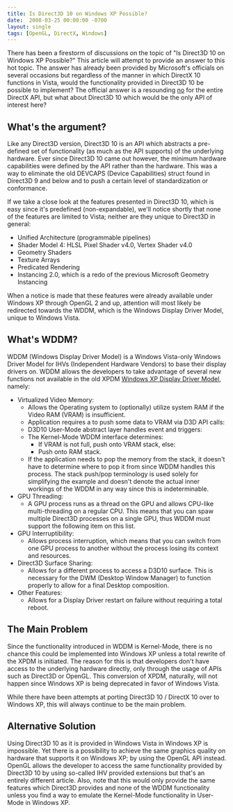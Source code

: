 ```yaml
---
title: Is Direct3D 10 on Windows XP Possible?
date:  2008-03-25 00:00:00 -0700
layout: single
tags: [OpenGL, DirectX, Windows]
---
```


There has been a firestorm of discussions on the topic of "Is Direct3D 10 on Windows XP Possible?" This article will attempt to provide an answer to this hot topic. The answer has already been provided by Microsoft's officials on several occasions but regardless of the manner in which DirectX 10 functions in Vista, would the functionality provided in Direct3D 10 be possible to implement? The official answer is a resounding [no](https://web.archive.org/web/20090206153247/http://letskilldave.com/archive/2006/10/17/DirectX-10-for-Windows-XP_3F00_--Repeat-after-me_3A00_-No.-No.-No_2E00_.aspx) for the entire DirectX API, but what about Direct3D 10 which would be the only API of interest here?

## What's the argument?

Like any Direct3D version, Direct3D 10 is an API which abstracts a pre-defined set of functionality (as much as the API supports) of the underlying hardware. Ever since Direct3D 10 came out however, the minimum hardware capabilities were defined by the API rather than the hardware. This was a way to eliminate the old DEVCAPS (Device Capabilities) struct found in Direct3D 9 and below and to push a certain level of standardization or conformance.

If we take a close look at the features presented in Direct3D 10, which is easy since it's predefined (non-expandable), we'll notice shortly that none of the features are limited to Vista; neither are they unique to Direct3D in general:

* Unified Architecture (programmable pipelines)
* Shader Model 4: HLSL Pixel Shader v4.0, Vertex Shader v4.0
* Geometry Shaders
* Texture Arrays
* Predicated Rendering
* Instancing 2.0, which is a redo of the previous Microsoft Geometry Instancing

When a notice is made that these features were already available under Windows XP through OpenGL 2 and up, attention will most likely be redirected towards the WDDM, which is the Windows Display Driver Model, unique to Windows Vista.

## What's WDDM?

WDDM (Windows Display Driver Model) is a Windows Vista-only Windows Driver Model for IHVs (Independent Hardware Vendors) to base their display drivers on. WDDM allows the developers to take advantage of several new functions not available in the old XPDM [Windows XP Display Driver Model](https://web.archive.org/web/20090206153247/http://www.bit-tech.net/hardware/2006/11/30/directx10_future_of_pc_gaming/1), namely:

* Virtualized Video Memory:
  * Allows the Operating system to (optionally) utilize system RAM if the Video RAM (VRAM) is insufficient.
  * Application requires a to push some data to VRAM via D3D API calls:
  * D3D10 User-Mode abstract layer handles event and triggers:
  * The Kernel-Mode WDDM interface determines:
    * If VRAM is not full, push onto VRAM stack, else:
    * Push onto RAM stack.
  * If the application needs to pop the memory from the stack, it doesn't have to determine where to pop it from since WDDM handles this process. The stack push/pop terminology is used solely for simplifying the example and doesn't denote the actual inner workings of the WDDM in any way since this is indeterminable.
* GPU Threading:
  * A GPU process runs as a thread on the GPU and allows CPU-like multi-threading on a regular CPU. This means that you can spaw multiple Direct3D processes on a single GPU, thus WDDM must support the following item on this list.
* GPU Interruptibility:
  * Allows process interruption, which means that you can switch from one GPU process to another without the process losing its context and resources.
* Direct3D Surface Sharing:
  * Allows for a different process to access a D3D10 surface. This is necessary for the DWM (Desktop Window Manager) to function properly to allow for a final Desktop composition.
* Other Features:
  * Allows for a Display Driver restart on failure without requiring a total reboot.

## The Main Problem

Since the functionality introduced in WDDM is Kernel-Mode, there is no chance this could be implemented into Windows XP unless a total rewrite of the XPDM is initiated. The reason for this is that developers don't have access to the underlying hardware directly, only through the usage of APIs such as Direct3D or OpenGL. This conversion of XPDM, naturally, will not happen since Windows XP is being deprecated in favor of Windows Vista.

While there have been attempts at porting Direct3D 10 / DirectX 10 over to Windows XP, this will always continue to be the main problem.

## Alternative Solution

Using Direct3D 10 as it is provided in Windows Vista in Windows XP is impossible. Yet there is a possibility to achieve the same graphics quality on hardware that supports it on Windows XP; by using the OpenGL API instead. OpenGL allows the developer to access the same functionality provided by Direct3D 10 by using so-called IHV provided extensions but that's an entirely different article. Also, note that this would only provide the same features which Direct3D provides and none of the WDDM functionality unless you find a way to emulate the Kernel-Mode functionality in User-Mode in Windows XP.
